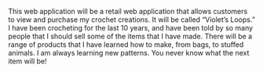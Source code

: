 <p> This web application will be a retail web application that allows customers to view and purchase my crochet creations. It will be called “Violet’s Loops.” I have been crocheting for the last 10 years, and have been told by so many people that I should sell some of the items that I have made. 
There will be a range of products that I have learned how to make, from bags, to stuffed animals. I am always learning new patterns. You never know what the next item will be! </p>
